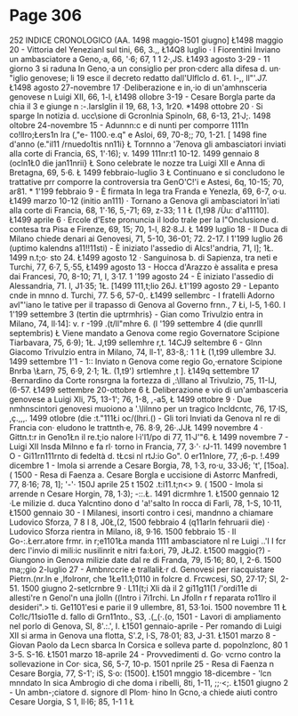 # Page 306

252 INDICE CRONOLOGICO (AA. 1498 maggio-1501 giugno] Ł1498 maggio 20 - Vittoria del Yenezianl sul tini, 66, 3.,, Ł14Q8 luglio · I Fiorentini Inviano un ambasciatore a Geno,·a, 66, '·6; 67, 1 1 2·,JS. Ł1493 agosto 3-29 - 11 giorno 3 si raduna In Geno,·a un consiglio per pron·cderc alla difesa d. un· \"iglio genovese; li 19 esce il decreto redatto dall'Ulflclo d. 61. l-,, ll"'.J7. Ł1498 agosto 27-novembre 17 ·Deliberazione e in,·io di un'amhnsceria genovese n Luigi XII, 66, 1-l, Ł1498 ollobre 3-19 - Cesare Borgla parte da chia il 3 e giunge n :-.Iarslglin il 19, 68, 1·3, 1r20. *1498 ottobre 20 · Si sparge In notizia d. ucc\sione di Gcronlnia Spinoln, 68, 6-13, 21·J;. 1498 oltobre 24-novembre 15 - Adunnn:c e di nunti per comporre 1111n co!llro;Łers1n Ira (,"e- 1100.·e.q" e Asloi, 69, 70-8;; 70, 1-21. [ 1498 fine d'anno (e.\"il11 /rnuedo1tis nn11i} Ł Tornnno a '7enova gli ambasciatori inviati alla corte di Francia, 6S, 1'·16); v. 1499 111nr:t1 10-12. 1499 gennaio 8 (ocln1Ł0 die jan11nrii} Ł Sono celebrate le nozze tra Luigi XII e Anna di Bretagna, 69, 5·6. Ł 1499 febbraio-luglio 3 Ł Continuano e si concludono le trattative prr comporre la controversia tra GenO\'C!'i e Astesi, 6q, 10-15; 70, ar81. * 1'199 febbraio 9 - È firmata In lega tra Franda e Yenezla, 69, 6-7, o·u. Ł1499 marzo 10-12 (initio an111) · Tornano a Genova gli ambasciatori ln\'iati alla corte di Francia, 68, 1'·16, 5,-71; 69, z-33; 1 1 Ł (1,t98 /Ùu: d'a11110]. Ł1499 aprile 6 · Ercole d'Este pronuncia il lodo trale per la l"Onclusione d. contesa tra Pisa e Firenze, 69, 15; 70, 1-l, 82·8.J. Ł 1499 luglio 18 - Il Duca di Milano chiede denari ai Genovesi, 71, 5-10, 36-01; 72. 2-17. I 1'199 luglio 26 (uptimo kalendns a11!!11sti) - È iniziato l'assedio di Alcs!'andria, 71, l]; 1Ł. 1499 n.t;o· sto 24. Ł1499 agosto 12 · Sanguinosa b. di Sapienza, tra neti e Turchi, 77, 6·7, 5,·55, Ł1499 agosto 13 - Hocca d'Arazzo è assalita e presa dai Francesi, 70, 8-10; 71, I, 3·17. 1 '199 agosto 24 - È iniziato l'assedio di Alessandria, 71. l, J1·35; 1Ł. [1499 111,t;lio 26J. Ł1'199 agosto 29 - Lepanto cnde in mnno d. Turchi, 77. 5·6, 57-0,. Ł1499 sellembrc - I fratelli Adorno avl"'iano le tative per il trapasso di Genova al Governo frnn., 7 Łi, l-5, 1·60. I 1'199 settembre 3 (tertin die uptrmhris} - Gian como Trivulzio entra in Milano, 74, ll·14]: v. r -199 .(t/ll"mhre 6. (l '199 settembre 4 (die qunrlll septembris) Ł Viene mandato a Genova come regio Governatore Scipione Tiarbavara, 75, 6·9); 1Ł. J,t99 sellemhre r,t. 14CJ9 seltembre 6 - Glnn Giacomo Trivulzio entra in Milano, 74, ll-1', 83-8,: 1 1 Ł (1,t99 ullembre 3J. 1499 settembre 1'1 - 1:: Inviato n Genova come regio Go,·ernatore Scipione Bnrba \Łarn, 75, 6·9, 2·1; 1Ł. (1,t9') srtlemhre ,t ]. Ł149q settembre 17 ·Bernardino da Corte ronsrgna la fortezza di ,:\lllano al Trivulzio, 75, 11-IJ, (6-57. Ł1499 settembre 20-ottobre 6 Ł Deliberazione e vio di un'ambasceria genovese a Luigi Xli, 75, 13-1'; 76, 1-8, ,-a5, Ł 1499 ottobre 9 · Due nmhnscintori genovesi muoiono a '.\lilnno per un tragico lncldcntc, 76, 17·lS, ,ç.,,,. 1499 otlobre (die :t."111Łi oc/(lhri.() - Gli tori Inviati da Genova nl re di Francia con· eludono le trattnth·e, 76. 8·9, 26·.JJŁ 1499 novembre 4 · Gittn.t:r in Geno1Łn il re.t;io nalore l·ì'l1/po di 77, 11·J'"6. Ł 1499 novembre 7 - Luigi XII lnsda Milnno e fa rl· torno in Francia, 77, 3·'· rJ-11. 1499 novembre 1 O - Gi11rn111rnto di fedeltà d. tŁcsi nl rtJ:io Go". 0 er11nlore, 77, ;6-p. !.499 dicembre 1 - Imola si arrende a Cesare Borgia, 78, 1·3, ro·u, 33·J6; 't', [15oa]. ( 1500 - Resa di Faenza a. Cesare Borgla e uccisione di Astorrc Manfredi, 77, 8·16; 78, 1]; '-'· 150J aprile 25 t 1502 .t:i11.t;n<> 9. ( 1500 - Imola si arrende n Cesare Horgin, 78, 1·3); -::.Ł. 1491 dicrmhre 1. Ł1500 gennaio 12 ·Le milizie d. duca Yalcntino dono d 'a!'salto In rocca di Farli, 78, 1-S, 10·11, Ł1500 gennaio 30 - I Milanesi, insorti contro i cesi, mandnno a chiamare Ludovico Sforza, 7 8 I 8, J0Ł,(2, 1500 febbraio 4 (q11arln fehruarii die) · Ludovico Sforza rientra in Milano, i8, 9·16. 1500 febbraio 15 · Il Go-:.Łerr.atore frmr. in r;e1101Ła manda 1111 ambasciatore nl re Luigi .\.'I I fcr derc l'invio di mili:ic nusilinrit e nitri fa:Łori, 79, JŁJ2. Ł1500 maggio(?) - Giungono in Genova milizie date dal re di Franda, 79, l5·16; 80, I, 2-6. 1500 ma;;gio 2-luglio 27 - Ambnrccrie e trallaliŁ·r d. Genovesi per riacquistare Pietrn.(nr.ln e ,lfolronr, che 1Łe11.1;0110 in folcre d. Frcwcesi, SO, 27·17; SI, 2-51. 1500 giugno 2-setlcrnbre 9 · L11(t;i Xli dà il 2 gi11g11(1 /'ordi11e di allesti're n Genol'n una jlolln ((lntro i 7i1rchi. Ln Jfolln r f reparata ro11lro il desideri".> ti. Ge1101'esi e parie il 9 ullembre, 81, 53·1oi. 1500 novembre 11 Ł Co!lc/11sio11e d. fallo di Grn11nto., S3, .(_(·.(o, 1501 - Lavori di ampliamento nel porlo di Genova, SI, 8'.:.', I. Ł1501 gennaio-aprile - Per romando di Luigi XII si arma in Genova una flotta, S'.2, l·S, 78·01; 83, J-31. Ł1501 marzo 8 - Giovan Paolo da Lecn sbarca In Corsica e solleva parte d. popolnzlonc, 80 1 3-5. S-16. Ł1501 marzo 18-aprile 24 - Provvedimenti d. Go· vcrno contro la sollevazione in Cor· sica, S6, 5-7, 10-p. 1501 nprile 25 - Resa di Faenza n Cesare Borgia, 77, S-1'; iS, S·o: (1500]. Ł1501 mnggio 18-dicembre - \'lcn mnndato In sica Ambrogio di che doma i ribelli, 8ti, 1-11, ;;·<;. Ł1501 giugno 2 - Un ambn-;ciatore d. signore dl Plom· hino In Gcno,·a chiede aiuti contro Cesare Uorgia, S 1, ll·l6; 85, 1-1 1 Ł